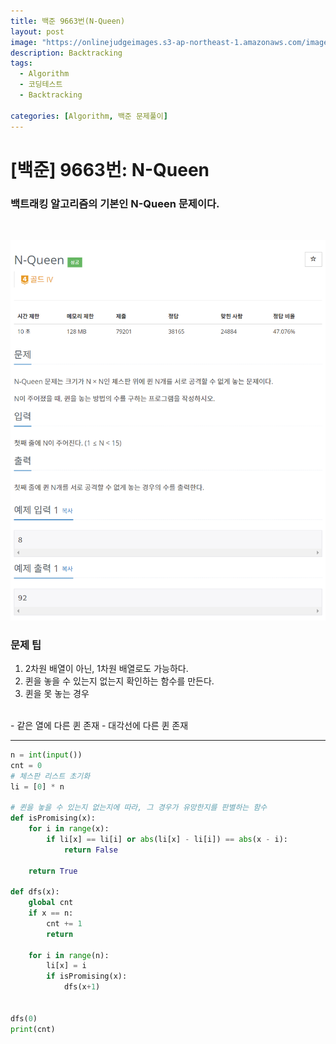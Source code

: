 ```yaml
---
title: 백준 9663번(N-Queen)
layout: post
image: "https://onlinejudgeimages.s3-ap-northeast-1.amazonaws.com/images/boj-og.png"
description: Backtracking
tags:
  - Algorithm
  - 코딩테스트
  - Backtracking

categories: [Algorithm, 백준 문제풀이]
---
```


# [백준] 9663번: N-Queen
### 백트래킹 알고리즘의 기본인 N-Queen 문제이다.
<br>

![4](/assets/img/nqueen.png)
<br>

### 문제 팁
1. 2차원 배열이 아닌, 1차원 배열로도 가능하다.
1. 퀸을 놓을 수 있는지 없는지 확인하는 함수를 만든다.
1. 퀸을 못 놓는 경우
<br>
- 같은 열에 다른 퀸 존재
- 대각선에 다른 퀸 존재

---

```python
n = int(input())
cnt = 0
# 체스판 리스트 초기화
li = [0] * n

# 퀸을 놓을 수 있는지 없는지에 따라, 그 경우가 유망한지를 판별하는 함수
def isPromising(x):
    for i in range(x):
        if li[x] == li[i] or abs(li[x] - li[i]) == abs(x - i):
            return False
        
    return True

def dfs(x):
    global cnt
    if x == n:
        cnt += 1
        return
    
    for i in range(n):
        li[x] = i
        if isPromising(x):
            dfs(x+1)
            
            
dfs(0)
print(cnt)                    
```
